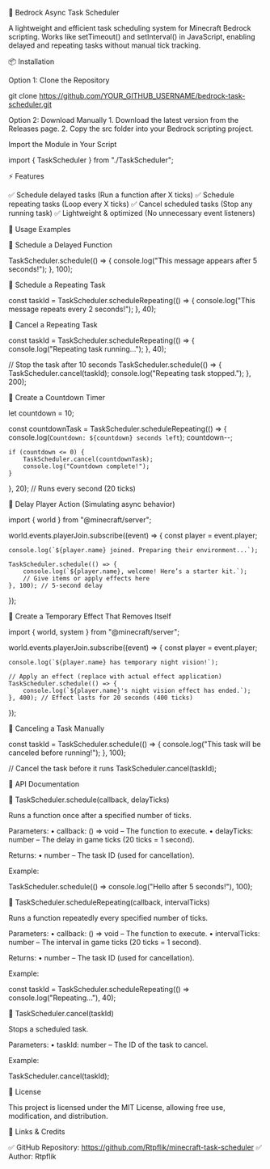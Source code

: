 📌 Bedrock Async Task Scheduler

A lightweight and efficient task scheduling system for Minecraft Bedrock scripting. Works like setTimeout() and setInterval() in JavaScript, enabling delayed and repeating tasks without manual tick tracking.

📦 Installation

Option 1: Clone the Repository

git clone https://github.com/YOUR_GITHUB_USERNAME/bedrock-task-scheduler.git

Option 2: Download Manually
	1.	Download the latest version from the Releases page.
	2.	Copy the src folder into your Bedrock scripting project.

Import the Module in Your Script

import { TaskScheduler } from "./TaskScheduler";

⚡ Features

✅ Schedule delayed tasks (Run a function after X ticks)
✅ Schedule repeating tasks (Loop every X ticks)
✅ Cancel scheduled tasks (Stop any running task)
✅ Lightweight & optimized (No unnecessary event listeners)

🚀 Usage Examples

🔹 Schedule a Delayed Function

TaskScheduler.schedule(() => {
    console.log("This message appears after 5 seconds!");
}, 100);

🔹 Schedule a Repeating Task

const taskId = TaskScheduler.scheduleRepeating(() => {
    console.log("This message repeats every 2 seconds!");
}, 40);

🔹 Cancel a Repeating Task

const taskId = TaskScheduler.scheduleRepeating(() => {
    console.log("Repeating task running...");
}, 40);

// Stop the task after 10 seconds
TaskScheduler.schedule(() => {
    TaskScheduler.cancel(taskId);
    console.log("Repeating task stopped.");
}, 200);

🔹 Create a Countdown Timer

let countdown = 10;

const countdownTask = TaskScheduler.scheduleRepeating(() => {
    console.log(`Countdown: ${countdown} seconds left`);
    countdown--;

    if (countdown <= 0) {
        TaskScheduler.cancel(countdownTask);
        console.log("Countdown complete!");
    }
}, 20); // Runs every second (20 ticks)

🔹 Delay Player Action (Simulating async behavior)

import { world } from "@minecraft/server";

world.events.playerJoin.subscribe((event) => {
    const player = event.player;
    
    console.log(`${player.name} joined. Preparing their environment...`);
    
    TaskScheduler.schedule(() => {
        console.log(`${player.name}, welcome! Here’s a starter kit.`);
        // Give items or apply effects here
    }, 100); // 5-second delay
});

🔹 Create a Temporary Effect That Removes Itself

import { world, system } from "@minecraft/server";

world.events.playerJoin.subscribe((event) => {
    const player = event.player;
    
    console.log(`${player.name} has temporary night vision!`);

    // Apply an effect (replace with actual effect application)
    TaskScheduler.schedule(() => {
        console.log(`${player.name}'s night vision effect has ended.`);
    }, 400); // Effect lasts for 20 seconds (400 ticks)
});

🛑 Canceling a Task Manually

const taskId = TaskScheduler.schedule(() => {
    console.log("This task will be canceled before running!");
}, 100);

// Cancel the task before it runs
TaskScheduler.cancel(taskId);

📜 API Documentation

🔹 TaskScheduler.schedule(callback, delayTicks)

Runs a function once after a specified number of ticks.

Parameters:
	•	callback: () => void – The function to execute.
	•	delayTicks: number – The delay in game ticks (20 ticks = 1 second).

Returns:
	•	number – The task ID (used for cancellation).

Example:

TaskScheduler.schedule(() => console.log("Hello after 5 seconds!"), 100);

🔹 TaskScheduler.scheduleRepeating(callback, intervalTicks)

Runs a function repeatedly every specified number of ticks.

Parameters:
	•	callback: () => void – The function to execute.
	•	intervalTicks: number – The interval in game ticks (20 ticks = 1 second).

Returns:
	•	number – The task ID (used for cancellation).

Example:

const taskId = TaskScheduler.scheduleRepeating(() => console.log("Repeating..."), 40);

🔹 TaskScheduler.cancel(taskId)

Stops a scheduled task.

Parameters:
	•	taskId: number – The ID of the task to cancel.

Example:

TaskScheduler.cancel(taskId);

📜 License

This project is licensed under the MIT License, allowing free use, modification, and distribution.

🔗 Links & Credits

✅ GitHub Repository: https://github.com/Rtpflik/minecraft-task-scheduler
✅ Author: Rtpflik
